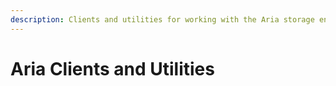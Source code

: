 ```yaml
---
description: Clients and utilities for working with the Aria storage engine
---
```


# Aria Clients and Utilities

